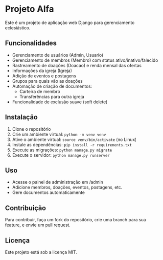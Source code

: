 # Projeto Alfa

Este é um projeto de aplicação web Django para gerenciamento eclesiástico.

## Funcionalidades

- Gerenciamento de usuários (Admin, Usuario)
- Gerenciamento de membros (Membro) com status ativo/inativo/falecido
- Rastreamento de doações (Doacao) e renda mensal das ofertas
- Informações da igreja (Igreja)
- Adição de eventos e postagens
- Grupos para quais vão as doações
- Automação de criação de documentos:
  - Carteira de membro
  - Transferências para outra igreja
- Funcionalidade de exclusão suave (soft delete)

## Instalação

1. Clone o repositório
2. Crie um ambiente virtual: `python -m venv venv`
3. Ative o ambiente virtual: `source venv/bin/activate` (no Linux)
4. Instale as dependências: `pip install -r requirements.txt`
5. Execute as migrações: `python manage.py migrate`
6. Execute o servidor: `python manage.py runserver`

## Uso

- Acesse o painel de administração em /admin
- Adicione membros, doações, eventos, postagens, etc.
- Gere documentos automaticamente

## Contribuição

Para contribuir, faça um fork do repositório, crie uma branch para sua feature, e envie um pull request.

## Licença

Este projeto está sob a licença MIT.
